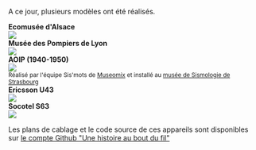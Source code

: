 A ce jour, plusieurs modèles ont été réalisés.

<div id="phone_gallery">
  <div class="phone">
    <strong>Ecomusée d'Alsace</strong>
    <br />
    <a href="/realisations/ecomusee-alsace">
      <img src="https://user-images.githubusercontent.com/1282106/187080218-7af73e71-9377-4256-b803-4c3b35fe0cd4.JPG" />
    </a>
    <a href="#" class="lightbox" id="img4">
      <span style="background-image: url('https://user-images.githubusercontent.com/1282106/187080218-7af73e71-9377-4256-b803-4c3b35fe0cd4.JPG')"></span>
    </a>
  </div>
  <div class="phone">
    <strong>Musée des Pompiers de Lyon</strong>
    <br />
    <a href="/realisations/musee-des-pompiers">
      <img src="https://user-images.githubusercontent.com/1282106/171491132-978949f5-55bb-4b0e-a7de-7a1baf0c1879.jpg" />
    </a>
    <a href="#" class="lightbox" id="img4">
      <span style="background-image: url('https://user-images.githubusercontent.com/1282106/171491132-978949f5-55bb-4b0e-a7de-7a1baf0c1879.jpg')"></span>
    </a>
  </div>
  <div class="phone">
    <strong>AOIP (1940-1950)</strong>
    <br />
      <a href="#img2">
          <img src="https://user-images.githubusercontent.com/1282106/129452034-c55ad1a5-5f9b-4c79-a58a-9e0bbab8d801.jpg" />
      </a>
       <a href="#" class="lightbox" id="img2">
      <span style="background-image: url('https://user-images.githubusercontent.com/1282106/129452034-c55ad1a5-5f9b-4c79-a58a-9e0bbab8d801.jpg')"></span>
    </a>
    <br />
    <small>Réalisé par l'équipe Sis'mots de <a href="https://www.museomix.org">Museomix</a> et installé au <a href="https://musee-sismologie.unistra.fr/">musée de Sismologie de Strasbourg</a>
    </small>
  </div>
  <div class="phone">
    <strong>Ericsson U43</strong>
    <br />
    <a href="#img3">
        <img src="https://user-images.githubusercontent.com/1282106/149672898-92151184-353d-4b62-b923-86ea2b3fc8f1.jpeg" />
    </a>
      <a href="#" class="lightbox" id="img3">
      <span style="background-image: url('https://user-images.githubusercontent.com/1282106/149672898-92151184-353d-4b62-b923-86ea2b3fc8f1.jpeg')"></span>
    </a>
  </div>
  
  <div class="phone">
    <strong>Socotel S63</strong>
    <br />
      <a href="#img1">
            <img src="https://user-images.githubusercontent.com/1282106/171498593-54b66068-4692-4513-837f-f1191890a560.jpg" />
      </a>
      <a href="#" class="lightbox" id="img1">
      <span style="background-image: url('https://user-images.githubusercontent.com/1282106/171498593-54b66068-4692-4513-837f-f1191890a560.jpg')"></span>
    </a>
  </div>
</div>

Les plans de cablage et le code source de ces appareils sont disponibles sur [le compte Github "Une histoire au bout du fil"](https://github.com/samy/une-histoire-au-bout-du-fil)
